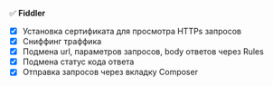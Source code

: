 :white_check_mark: __Fiddler__

- [X] Установка сертификата для просмотра HTTPs запросов
- [X] Сниффинг траффика
- [X] Подмена url, параметров запросов, body ответов через Rules
- [X] Подмена статус кода ответа
- [X] Отправка запросов через вкладку Composer
